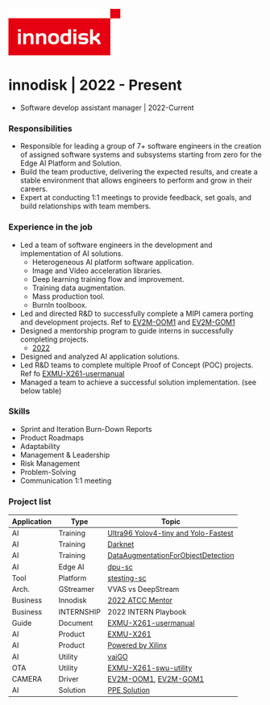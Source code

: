 ![logo](./../img/innodisk_logo.png)  

# innodisk | 2022 - Present
- Software develop assistant manager | 2022-Current    


### Responsibilities
- Responsible for leading a group of 7+ software engineers in the creation of assigned software systems and subsystems starting from zero for the Edge AI Platform and Solution.
- Build the team productive, delivering the expected results, and create a stable environment that allows engineers to perform and grow in their careers.
- Expert at conducting 1:1 meetings to provide feedback, set goals, and build relationships with team members.

### Experience in the job
- Led a team of software engineers in the development and implementation of AI solutions.
	- Heterogeneous AI platform software application.
	- Image and Video acceleration libraries.
	- Deep learning training flow and improvement.
	- Training data augmentation. 
	- Mass production tool.
	- BurnIn toolboox.
- Led and directed R&D to successfully complete a MIPI camera porting and development projects. Ref to [EV2M-OOM1](https://www.innodisk.com/en/products/embedded-peripheral/camera-module/ev2m-oom1) and [EV2M-GOM1](https://www.innodisk.com/en/products/embedded-peripheral/camera-module/ev2m-gom1)
- Designed a mentorship program to guide interns in successfully completing projects.
	- [2022](https://www.youtube.com/watch?v=EgwOABjZdh8)
- Designed and analyzed AI application solutions.
- Led R&D teams to complete multiple Proof of Concept (POC) projects. Ref fo [EXMU-X261-usermanual](https://github.com/InnoIPA/EXMU-X261-usermanual) 
- Managed a team to achieve a successful solution implementation. (see below table)

### Skills
- Sprint and Iteration Burn-Down Reports
- Product Roadmaps
- Adaptability
- Management & Leadership
- Risk Management
- Problem-Solving
- Communication 1:1 meeting


### Project list
Application | Type | Topic 
--- | --- | --- | 
AI | Training | [Ultra96 Yolov4-tiny and Yolo-Fastest](https://github.com/aiotads/Ultra96-Yolov4-tiny-and-Yolo-Fastest)
AI | Training | [Darknet](https://github.com/aiotads/darknet)
AI | Training | [DataAugmentationForObjectDetection](https://github.com/aiotads/DataAugmentationForObjectDetection)
AI | Edge AI | [dpu-sc](https://github.com/InnoIPA/dpu-sc)
Tool | Platform | [stesting-sc](https://github.com/InnoIPA/stesting-sc)
Arch. | GStreamer | VVAS vs DeepStream
Business | Innodisk  | [2022 ATCC Mentor](https://www.atcc.co/)
Business | INTERNSHIP  | 2022 INTERN Playbook
Guide | Document | [EXMU-X261-usermanual](https://github.com/InnoIPA/EXMU-X261-usermanual)
AI | Product | [EXMU-X261](https://www.innodisk.com/en/products/embedded-peripheral/fpga/exmu-x261)
AI | Product | [Powered by Xilinx](https://www.xilinx.com/video/corporate/innodisk-machine-vision-solution-kit-powered-by-amd-kria-som.html)
AI | Utility | [vaiGO](https://github.com/InnoIPA/vaiGO)
OTA | Utility | [EXMU-X261-swu-utility](https://github.com/InnoIPA/EXMU-X261-swu-utility)
CAMERA | Driver | [EV2M-OOM1](https://www.innodisk.com/en/products/embedded-peripheral/camera-module/ev2m-oom1), [EV2M-GOM1](https://www.innodisk.com/en/products/embedded-peripheral/camera-module/ev2m-gom1)
AI | Solution | [PPE Solution](https://www.digitimes.com.tw/tech/dt/n/shwnws.asp?CnlID=13&id=693120)